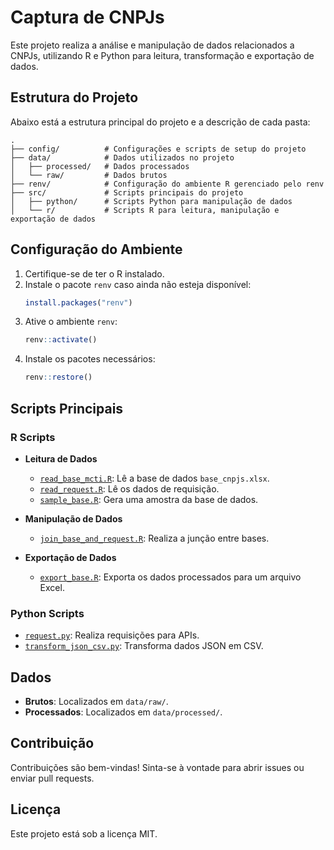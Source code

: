# Captura de CNPJs

Este projeto realiza a análise e manipulação de dados relacionados a CNPJs, utilizando R e Python para leitura, transformação e exportação de dados.

## Estrutura do Projeto

Abaixo está a estrutura principal do projeto e a descrição de cada pasta:

```
.
├── config/          # Configurações e scripts de setup do projeto
├── data/            # Dados utilizados no projeto
│   ├── processed/   # Dados processados
│   └── raw/         # Dados brutos
├── renv/            # Configuração do ambiente R gerenciado pelo renv
├── src/             # Scripts principais do projeto
│   ├── python/      # Scripts Python para manipulação de dados
│   └── r/           # Scripts R para leitura, manipulação e exportação de dados
```

## Configuração do Ambiente

1. Certifique-se de ter o R instalado.
2. Instale o pacote `renv` caso ainda não esteja disponível:
   ```r
   install.packages("renv")
   ```
3. Ative o ambiente `renv`:
   ```r
   renv::activate()
   ```
4. Instale os pacotes necessários:
   ```r
   renv::restore()
   ```

## Scripts Principais

### R Scripts

- **Leitura de Dados**
  - [`read_base_mcti.R`](src/r/read/read_base_mcti.R): Lê a base de dados `base_cnpjs.xlsx`.
  - [`read_request.R`](src/r/read/read_request.R): Lê os dados de requisição.
  - [`sample_base.R`](src/r/read/sample_base.R): Gera uma amostra da base de dados.

- **Manipulação de Dados**
  - [`join_base_and_request.R`](src/r/manipul/join_base_and_request.R): Realiza a junção entre bases.

- **Exportação de Dados**
  - [`export_base.R`](src/r/save/export_base.R): Exporta os dados processados para um arquivo Excel.

### Python Scripts

- [`request.py`](src/python/request.py): Realiza requisições para APIs.
- [`transform_json_csv.py`](src/python/transform_json_csv.py): Transforma dados JSON em CSV.

## Dados

- **Brutos**: Localizados em `data/raw/`.
- **Processados**: Localizados em `data/processed/`.

## Contribuição

Contribuições são bem-vindas! Sinta-se à vontade para abrir issues ou enviar pull requests.

## Licença

Este projeto está sob a licença MIT.